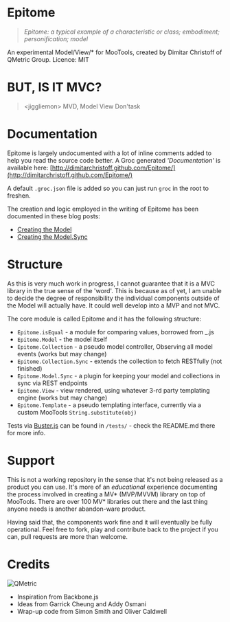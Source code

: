 Epitome
=======

> _Epitome: a typical example of a characteristic or class; embodiment; personification; model_

An experimental Model/View/* for MooTools, created by Dimitar Christoff of QMetric Group.
Licence: MIT

BUT, IS IT MVC?
===============

> &lt;jiggliemon> MVD, Model View Don'task

Documentation
=============

Epitome is largely undocumented with a lot of inline comments added to help you read the source code better.
A Groc generated _'Documentation'_ is available here: [http://dimitarchristoff.github.com/Epitome/](http://dimitarchristoff.github.com/Epitome/)

A default `.groc.json` file is added so you can just run `groc` in the root to freshen.

The creation and logic employed in the writing of Epitome has been documented in these blog posts:

- [Creating the Model](http://tech.qmetric.co.uk/creating-your-own-mvc-like-data-model-class-in-mootools_59.html)
- [Creating the Model.Sync](http://tech.qmetric.co.uk/building-a-mootools-micro-mvc-part-2-adding-sync-to-your-model_132.html)

Structure
=========

As this is very much work in progress, I cannot guarantee that it is a MVC library in the true sense of the 'word'. This is
because as of yet, I am unable to decide the degree of responsibility the individual components outside of the Model will
actually have. It could well develop into a MVP and not MVC.

The core module is called Epitome and it has the following structure:

- `Epitome.isEqual` - a module for comparing values, borrowed from _.js
- `Epitome.Model` - the model itself
- `Epitome.Collection` - a pseudo model controller, Observing all model events (works but may change)
- `Epitome.Collection.Sync` - extends the collection to fetch RESTfully (not finished)
- `Epitome.Model.Sync` - a plugin for keeping your model and collections in sync via REST endpoints
- `Epitome.View` - view rendered, using whatever 3-rd party templating engine (works but may change)
- `Epitome.Template` - a pseudo templating interface, currently via a custom MooTools `String.substitute(obj)`

Tests via [Buster.js](http;//busterjs.org) can be found in `/tests/` - check the README.md there for more info.

Support
=======

This is not a working repository in the sense that it's not being released as a product you can use. It's more of an _educational_
experience documenting the process involved in creating a MV* (MVP/MVVM) library on top of MooTools. There are over 100
MV* libraries out there and the last thing anyone needs is another abandon-ware product.

Having said that, the components work fine and it will eventually be fully operational. Feel free to fork, play and contribute
back to the project if you can, pull requests are more than welcome.

Credits
=======

![QMetric](http://tech.qmetric.co.uk/wp-content/themes/the-bootstrap/images/qmetric-logo-on.png)

- Inspiration from Backbone.js
- Ideas from Garrick Cheung and Addy Osmani
- Wrap-up code from Simon Smith and Oliver Caldwell